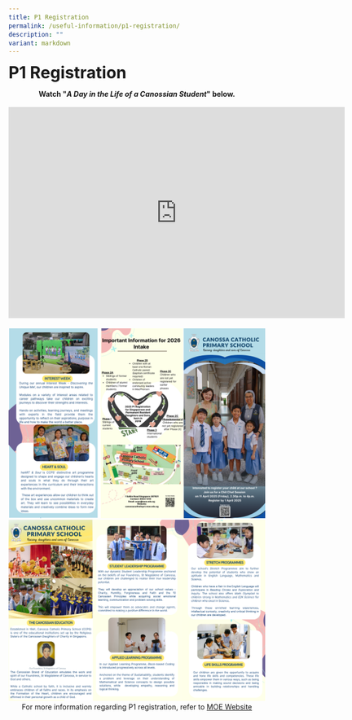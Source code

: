 ```yaml
---
title: P1 Registration
permalink: /useful-information/p1-registration/
description: ""
variant: markdown
---
```

<b><font size="6"> P1 Registration</font></b>

<center>
<b>Watch&nbsp;"<em>A Day in the Life of a Canossian Student</em>" below.</b>
<br><br>
<iframe allowfullscreen="" allow="accelerometer; autoplay; clipboard-write; encrypted-media; gyroscope; picture-in-picture; web-share" frameborder="0" title="YouTube video player" src="https://www.youtube.com/embed/52zGHY4PpGI?si=FU5jTdKp7_zXihQh" height="415" width="660"></iframe>
<br>
<br>
<img src="/images/Useful%20Information/2025_P1_Brochure__11_April_Friday_.png"><br>
<img src="/images/Useful%20Information/P1_Registration_2025___2.png">
	
<br>
<center>
For more information&nbsp;regarding&nbsp;P1 registration, refer to <a href="https://www.moe.gov.sg/primary/p1-registration">MOE Website</a>
</center>
</center>